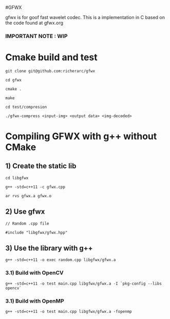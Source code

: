 #GFWX

gfwx is for goof fast wavelet codec. This is a implementation in C based on the code found at gfwx.org 

### IMPORTANT NOTE : WIP


# Cmake build and test

```
git clone git@github.com:richerarc/gfwx

cd gfwx

cmake .

make

cd test/compresion

./gfwx-compress <input-img> <output data> <img-decoded>

```

# Compiling GFWX with g++ without CMake

## 1) Create the static lib

```
cd libgfwx

g++ -std=c++11 -c gfwx.cpp

ar rvs gfwx.a gfwx.o

```

## 2) Use gfwx

```
// Random .cpp file

#include "libgfwx/gfwx.hpp"

```

## 3) Use the library with g++

```
g++ -std=c++11 -o exec random.cpp libgfwx/gfwx.a
```

### 3.1) Build with OpenCV

```
g++ -std=c++11 -o test main.cpp libgfwx/gfwx.a -I `pkg-config --libs opencv`
```

### 3.1) Build with OpenMP

```
g++ -std=c++11 -o test main.cpp libgfwx/gfwx.a -fopenmp
```
